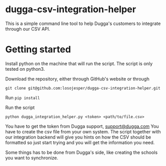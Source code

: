 # dugga-csv-integration-helper

This is a simple command line tool to help Dugga's customers to integrate through our CSV API.

# Getting started
Install python on the machine that will run the script. The script is only tested on python3.

Download the repository, either through GitHub's website or through

`git clone git@github.com:losojesper/dugga-csv-integration-helper.git`

Run `pip install`

Run the script

`python dugga_integration_helper.py <token> <path/to/file.csv>`

You have to get the token from Dugga support, support@dugga.com
You have to create the csv file from your own system. The script together with our integration backend will give you hints on how the CSV should be formatted so just start trying and you will get the information you need.

Some things has to be done from Dugga's side, like creating the schools you want to synchronize.

